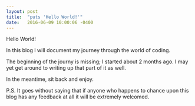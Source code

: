 ```yaml
---
layout: post
title:  "puts 'Hello World!'"
date:   2016-06-09 10:00:06 -0400
---
```


  
 Hello World!
  
  
  
  In this blog I will document my journey through the world of coding. 
  
  
  The beginning of the journy is missing; I started about 2 months ago. I may yet get around to writing up that part of it as well.
  
  In the meantime, sit back and enjoy.
  
  
  P.S. It goes without saying that if anyone who happens to chance upon this blog has any feedback at all it will be extremely welcomed.

